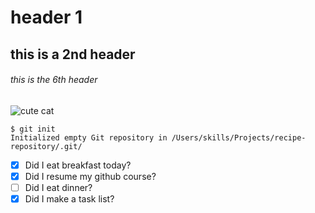 # header 1
## this is a 2nd header 
###### this is the 6th header 

![cute cat](https://i.pinimg.com/736x/33/32/6d/33326dcddbf15c56d631e374b62338dc.jpg)

```
$ git init
Initialized empty Git repository in /Users/skills/Projects/recipe-repository/.git/
```

- [X] Did I eat breakfast today?
- [X] Did I resume my github course?
- [ ] Did I eat dinner?
- [X] Did I make a task list?
